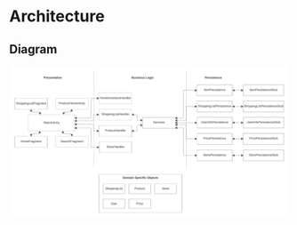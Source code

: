 # Architecture

## Diagram
![Iteration2 Architecture Diagram](Iteration2_Architecture_Diagram.jpeg) 

